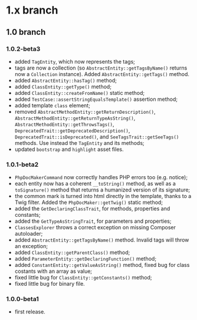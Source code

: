 # 1.x branch
## 1.0 branch
### 1.0.2-beta3
* added `TagEntity`, which now represents the tags;
* tags are now a collection (so `AbstractEntity::getTagsByName()` returns now a
    `Collection` instance). Added `AbstractEntity::getTags()` method.
* added `AbstractEntity::hasTag()` method;
* added `ClassEntity::getType()` method;
* added `ClassEntity::createFromName()` static method;
* added `TestCase::assertStringEqualsTemplate()` assertion method;
* added template `class` element;
* removed `AbstractMethodEntity::getReturnDescription()`,
    `AbstractMethodEntity::getReturnTypeAsString()`,
    `AbstractMethodEntity::getThrowsTags()`,
    `DeprecatedTrait::getDeprecatedDescription()`, `DeprecatedTrait::isDeprecated()`,
    and `SeeTagsTrait::getSeeTags()` methods. Use instead the `TagEntity`
    and its methods;
* updated `bootstrap` and `highlight` asset files.

### 1.0.1-beta2
* `PhpDocMakerCommand` now correctly handles PHP errors too (e.g. notice);
* each entity now has a coherent `__toString()` method, as well as a
    `toSignature()` method that returns a humanized version of its signature;
* the common mark is turned into html directly in the template, thanks to a Twig
    filter. Added the `PhpDocMaker::getTwig()` static method;
* added the `GetDeclaringClassTrait`, for methods, properties and constants;
* added the `GetTypeAsStringTrait`, for parameters and properties;
* `ClassesExplorer` throws a correct exception on missing Composer autoloader;
* added `AbstractEntity::getTagsByName()` method. Invalid tags will throw an exception;
* added `ClassEntity::getParentClass()` method;
* added `ParameterEntity::getDeclaringFunction()` method;
* added `ConstantEntity::getValueAsString()` method, fixed bug for class costants
    with an array as value;
* fixed little bug for `ClassEntity::getConstants()` method;
* fixed little bug for binary file.

### 1.0.0-beta1
* first release.
